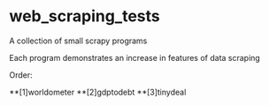 # web_scraping_tests
A collection of small scrapy programs

Each program demonstrates an increase in features of data scraping

Order:

**[1]worldometer
**[2]gdptodebt
**[3]tinydeal
